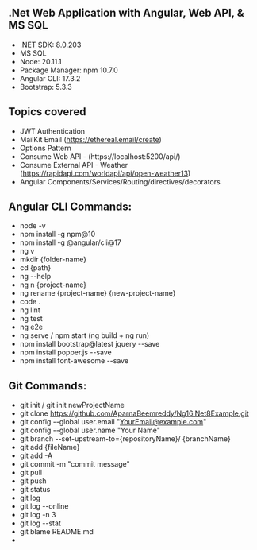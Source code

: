 .Net Web Application with Angular, Web API, & MS SQL
---------------------------------------------------------------------------
* .NET SDK: 8.0.203
* MS SQL
* Node: 20.11.1
* Package Manager: npm 10.7.0
* Angular CLI: 17.3.2
* Bootstrap: 5.3.3 

Topics covered
---------------------------------------------------------------------------
* JWT Authentication
* MailKit Email (https://ethereal.email/create)
* Options Pattern
* Consume Web API - (https://localhost:5200/api/)
* Consume External API - Weather (https://rapidapi.com/worldapi/api/open-weather13)
* Angular Components/Services/Routing/directives/decorators

Angular CLI Commands:
---------------------------------------------------------------------------
*  node -v
*  npm install -g npm@10
*  npm install -g @angular/cli@17
*  ng v
*  mkdir {folder-name}
*  cd {path}
*  ng --help
*  ng n {project-name}
*  ng rename {project-name} {new-project-name}
*  code .
*  ng lint
*  ng test
*  ng e2e
*  ng serve / npm start (ng build + ng run)
*  npm install bootstrap@latest jquery --save
*  npm install popper.js --save
*  npm install font-awesome --save

Git Commands:
---------------------------------------------------------------------------
*  git init / git init newProjectName
*  git clone https://github.com/AparnaBeemreddy/Ng16.Net8Example.git
*  git config --global user.email "YourEmail@example.com"
*  git config --global user.name "Your Name"
*  git branch --set-upstream-to={repositoryName}/<branch> {branchName}
*  git add {fileName}
*  git add -A
*  git commit -m "commit message"
*  git pull
*  git push
*  git status
*  git log
*  git log --online
*  git log -n 3
*  git log --stat
*  git blame README.md
*  
